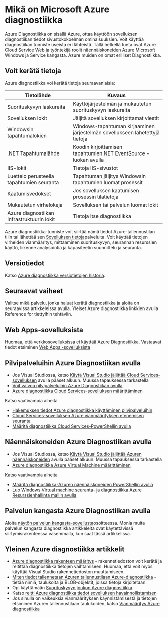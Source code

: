 <properties
    pageTitle="Yleistä Azure diagnostiikka | Microsoft Azure"
    description="Käytä virheenkorjaus mittaaminen suorituskyvyn, seurannan, liikenne analyysin pilvipalveluihin, näennäiskoneiden ja palvelun kangasta Azure diagnostiikka"
    services="multiple"
    documentationCenter=".net"
    authors="rboucher"
    manager="jwhit"
    editor=""/>

<tags
    ms.service="multiple"
    ms.workload="na"
    ms.tgt_pltfrm="na"
    ms.devlang="dotnet"
    ms.topic="article"
    ms.date="06/02/2016"
    ms.author="robb"/>


# <a name="what-is-microsoft-azure-diagnostics"></a>Mikä on Microsoft Azure diagnostiikka


Azure Diagnostiikka on sisällä Azure, ottaa käyttöön sovelluksen diagnostiikan tiedot sivustokokoelman ominaisuuksien. Voit käyttää diagnostiikan tunniste useista eri lähteistä. Tällä hetkellä tueta ovat Azure Cloud Service Web ja työntekijä roolit näennäiskoneiden Azure Microsoft Windows ja Service kangasta. Azure muiden on omat erilliset Diagnostiikka.

## <a name="data-you-can-collect"></a>Voit kerätä tietoja

Azure diagnostiikka voi kerätä tietoja seuraavanlaisia:

Tietolähde|Kuvaus
---|---
Suorituskyvyn laskureita | Käyttöjärjestelmän ja mukautetun suorituskyvyn laskureita
Sovelluksen lokit     | Jäljitä sovelluksen kirjoittamat viestit
Windowsin tapahtumalokien   | Windows-tapahtuman kirjaaminen järjestelmän sovellukseen lähetettyjä tietoja
.NET Tapahtumalähde    | Koodin kirjoittamisen tapahtumien.NET [EventSource](https://msdn.microsoft.com/library/system.diagnostics.tracing.eventsource.aspx) -luokan avulla
IIS-lokit             | Tietoja IIS-sivustot
Luettelo perusteella tapahtumien seuranta   | Tapahtuman jäljitys Windowsin tapahtumien luomat prosessit
Kaatumisvedokset          | Jos sovelluksen kaatumisen prosessin tilatietoja
Mukautetun virhelokeja    | Sovelluksen tai palvelun luomat lokit
Azure diagnostiikan infrastruktuurin lokit|Tietoja itse diagnostiikka

Azure diagnostiikka-tunniste voit siirtää nämä tiedot Azure-tallennustilan tilin tai lähettää sen [Sovelluksen tietoja](./application-insights/app-insights-cloudservices.md)palveluita. Voit käyttää tietojen virheiden vianmääritys, mittaaminen suorituskyvyn, seurannan resurssien käyttö, liikenne analysointia ja kapasiteetin suunnittelu ja seuranta.


## <a name="versioning"></a>Versiotiedot
Katso [Azure diagnostiikka versiotietojen historia](azure-diagnostics-versioning-history.md).

## <a name="next-steps"></a>Seuraavat vaiheet
Valitse mikä palvelu, jonka haluat kerätä diagnostiikka ja aloita on seuraavissa artikkeleissa avulla. Yleiset Azure diagnostiikka linkkien avulla Reference for tiettyihin tehtäviin.

## <a name="web-apps"></a>Web Apps-sovelluksista
Huomaa, että verkkosovelluksissa ei käyttää Azure Diagnostiikka. Vastaavat tiedot etsiminen [Web Apps -sovelluksista](./app-service-web/web-sites-enable-diagnostic-log.md)

## <a name="cloud-services-using-azure-diagnostics"></a>Pilvipalveluihin Azure Diagnostiikan avulla
- Jos Visual Studiossa, katso [Käytä Visual Studio jäljittää Cloud Services-sovelluksen](./vs-azure-tools-debug-cloud-services-virtual-machines.md) avulla pääset alkuun. Muussa tapauksessa tarkastella
- [Voit valvoa pilvipalveluihin Azure Diagnostiikan avulla](./cloud-services/cloud-services-how-to-monitor.md)
- [Azure diagnostiikka Cloud Services-sovelluksen määrittäminen](./cloud-services/cloud-services-dotnet-diagnostics.md)

Katso vaativampia aiheita

- [Hakemuksen tiedot Azure diagnostiikka käyttäminen pilvipalveluihin](./application-insights/app-insights-cloudservices.md)
- [Cloud Services-sovelluksen Azure vianmäärityksen etenemisen seuranta](./cloud-services/cloud-services-dotnet-diagnostics-trace-flow.md)
- [Määritä diagnostiikka Cloud Services-PowerShellin avulla](./virtual-machines/virtual-machines-windows-ps-extensions-diagnostics.md)


## <a name="virtual-machines-using-azure-diagnostics"></a>Näennäiskoneiden Azure Diagnostiikan avulla
- Jos Visual Studiossa, katso [Käytä Visual Studio jäljittää Azuren näennäiskoneiden](./vs-azure-tools-debug-cloud-services-virtual-machines.md) avulla pääset alkuun. Muussa tapauksessa tarkastella
- [Azure diagnostiikka Azure Virtual Machine määrittäminen](./virtual-machines-dotnet-diagnostics.md)

Katso vaativampia aiheita

- [Määritä diagnostiikka-Azuren näennäiskoneiden PowerShellin avulla](./virtual-machines/virtual-machines-windows-ps-extensions-diagnostics.md)
- [Luo Windows Virtual machine seuranta- ja diagnostiikka Azure Resurssienhallinta mallin avulla](./virtual-machines/virtual-machines-windows-extensions-diagnostics-template.md)

## <a name="service-fabric-using-azure-diagnostics"></a>Palvelun kangasta Azure Diagnostiikan avulla
Aloita [näytön palvelun kangasta-sovellusta](./service-fabric/service-fabric-diagnostics-how-to-monitor-and-diagnose-services-locally.md)osoitteessa. Monia muita palvelun kangasta diagnostiikka artikkeleita ovat käytettävissä siirtymisrakenteessa vasemmalla, kun saat tässä artikkelissa.

## <a name="general-azure-diagnostics-articles"></a>Yleinen Azure diagnostiikka artikkelit
- [Azure diagnostiikka rakenteen määritys](https://msdn.microsoft.com/library/azure/mt634524.aspx) - rakennetiedoston voit kerätä ja reitittää diagnostiikka tietojen vaihtamiseen. Huomaa, että voit myös käyttää Visual Studio rakennetiedoston muuttamiseen.
- [Miten tiedot tallennetaan Azuren tallennustilaan Azure-diagnostiikka](./cloud-services/cloud-services-dotnet-diagnostics-storage.md) - tietää nimiä, taulukoita ja BLOB-objektit, joissa tietoja kirjoitetaan.
- Opi käyttämään [Suorituskyvyn joukon Azure diagnostiikka](./cloud-services/cloud-services-dotnet-diagnostics-performance-counters.md).
- Katso [reitti Azure diagnostiikka tiedot sovelluksen havainnollistamisen](./azure-diagnostics-configure-applicationinsights.md)
- Jos sinulla on vaikeuksia vianmäärityksen käynnistämisestä ja tietojen etsiminen Azuren tallennustilaan taulukoiden, katso [Vianmääritys Azure diagnostiikka](./azure-diagnostics-troubleshooting.md)
